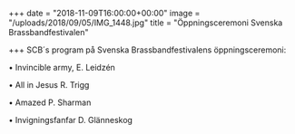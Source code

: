 +++
date = "2018-11-09T16:00:00+00:00"
image = "/uploads/2018/09/05/IMG_1448.jpg"
title = "Öppningsceremoni Svenska Brassbandfestivalen"

+++
SCB´s program på Svenska Brassbandfestivalens öppningsceremoni:

• Invincible army, E. Leidzén

• All in Jesus R. Trigg

• Amazed P. Sharman

• Invigningsfanfar D. Glänneskog
